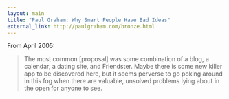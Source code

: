 ```yaml
---
layout: main
title: "Paul Graham: Why Smart People Have Bad Ideas"
external_link: http://paulgraham.com/bronze.html
---
```

From April 2005:

  

> The most common [proposal] was some combination of a blog, a calendar, a
dating site, and Friendster. Maybe there is some new killer app to be
discovered here, but it seems perverse to go poking around in this fog when
there are valuable, unsolved problems lying about in the open for anyone to
see.

